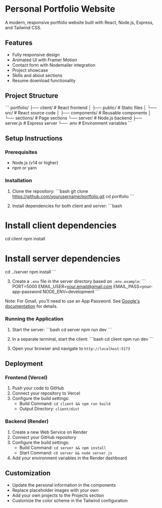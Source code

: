 # Personal Portfolio Website

A modern, responsive portfolio website built with React, Node.js, Express, and Tailwind CSS.

## Features

- Fully responsive design
- Animated UI with Framer Motion
- Contact form with Nodemailer integration
- Project showcase
- Skills and about sections
- Resume download functionality

## Project Structure

\`\`\`
portfolio/
├── client/               # React frontend
│   ├── public/           # Static files
│   └── src/              # React source code
│       ├── components/   # Reusable components
│       └── sections/     # Page sections
└── server/               # Node.js backend
    ├── server.js         # Express server
    └── .env              # Environment variables
\`\`\`

## Setup Instructions

### Prerequisites

- Node.js (v14 or higher)
- npm or yarn

### Installation

1. Clone the repository:
\`\`\`bash
git clone https://github.com/yourusername/portfolio.git
cd portfolio
\`\`\`

2. Install dependencies for both client and server:
\`\`\`bash
# Install client dependencies
cd client
npm install

# Install server dependencies
cd ../server
npm install
\`\`\`

3. Create a `.env` file in the server directory based on `.env.example`:
\`\`\`
PORT=5000
EMAIL_USER=your.email@gmail.com
EMAIL_PASS=your-app-password
NODE_ENV=development
\`\`\`

Note: For Gmail, you'll need to use an App Password. See [Google's documentation](https://support.google.com/accounts/answer/185833) for details.

### Running the Application

1. Start the server:
\`\`\`bash
cd server
npm run dev
\`\`\`

2. In a separate terminal, start the client:
\`\`\`bash
cd client
npm run dev
\`\`\`

3. Open your browser and navigate to `http://localhost:5173`

## Deployment

### Frontend (Vercel)

1. Push your code to GitHub
2. Connect your repository to Vercel
3. Configure the build settings:
   - Build Command: `cd client && npm run build`
   - Output Directory: `client/dist`

### Backend (Render)

1. Create a new Web Service on Render
2. Connect your GitHub repository
3. Configure the build settings:
   - Build Command: `cd server && npm install`
   - Start Command: `cd server && node server.js`
4. Add your environment variables in the Render dashboard

## Customization

- Update the personal information in the components
- Replace placeholder images with your own
- Add your own projects to the Projects section
- Customize the color scheme in the Tailwind configuration
